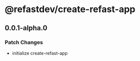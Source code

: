 # @refastdev/create-refast-app

## 0.0.1-alpha.0

### Patch Changes

- initialize create-refast-app

